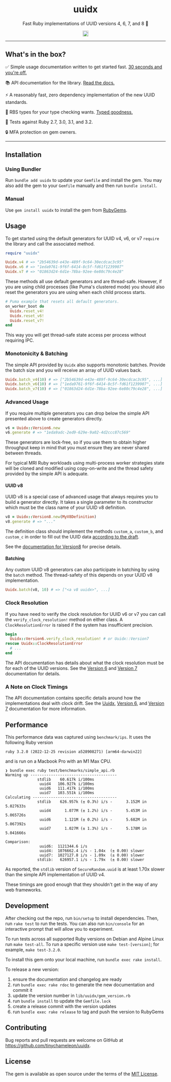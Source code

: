 <h1 align="center">uuidx</h1>
<p align="center">Fast Ruby implementations of UUID versions 4, 6, 7, and 8 🪪</p> 
<p align="center"><a href="https://badge.fury.io/rb/uuidx"><img src="https://badge.fury.io/rb/uuidx.svg" alt="Gem Version" height="18"></a></p>

---

## What's in the box?

✅ Simple usage documentation written to get started fast. [30 seconds and you're off.](#usage)

📚 API documentation for the library. [Read the docs.](https://tinychameleon.github.io/uuidx/)

⚡ A reasonably fast, zero dependency implementation of the new UUID standards.

🤖 RBS types for your type checking wants. [Typed goodness.](./sig)

💎 Tests against Ruby 2.7, 3.0, 3.1, and 3.2.

🔒 MFA protection on gem owners.

---

## Installation

### Using Bundler

Run `bundle add uuidx` to update your `Gemfile` and install the gem. You may
also add the gem to your `Gemfile` manually and then run `bundle install`.

### Manual

Use `gem install uuidx` to install the gem from [RubyGems](https://rubygems.org).

## Usage

To get started using the default generators for UUID v4, v6, or v7 `require`
the library and call the associated method.

```ruby
require "uuidx"

Uuidx.v4 # => "2b54639d-e43e-489f-9c64-30ecdcac3c95"
Uuidx.v6 # => "1eda9761-9f6f-6414-8c5f-fd61f1239907"
Uuidx.v7 # => "01863d24-6d1e-78ba-92ee-6e80c79c4e28"
```

These methods all use default generators and are thread-safe. However, if you
are using child processes (like Puma's clustered mode) you should also reset
the generators you are using when each child process starts.

```ruby
# Puma example that resets all default generators.
on_worker_boot do
  Uuidx.reset_v4!
  Uuidx.reset_v6!
  Uuidx.reset_v7!
end
```

This way you will get thread-safe state access per process without requiring
IPC.

### Monotonicity & Batching
The simple API provided by `Uuidx` also supports monotonic batches. Provide the
batch size and you will receive an array of UUID values back.

```ruby
Uuidx.batch_v4(10) # => ["2b54639d-e43e-489f-9c64-30ecdcac3c95", ...]
Uuidx.batch_v6(10) # => ["1eda9761-9f6f-6414-8c5f-fd61f1239907", ...]
Uuidx.batch_v7(10) # => ["01863d24-6d1e-78ba-92ee-6e80c79c4e28", ...]
```

### Advanced Usage
If you require multiple generators you can drop below the simple API presented
above to create generators directly.

```ruby
v6 = Uuidx::Version6.new
v6.generate # => "1eda9adc-2ed9-629e-9a02-4d2ccc87c569"
```

These generators are lock-free, so if you use them to obtain higher throughput
keep in mind that you must ensure they are never shared between threads.

For typical MRI Ruby workloads using multi-process worker strategies state will
be cloned and modified using copy-on-write and the thread safety provided by
the simple API is adequate.

#### UUID v8
UUID v8 is a special case of advanced usage that always requires you to build
a generator directly. It takes a single parameter to its constructor which must
be the class name of your UUID v8 definition.

```ruby
v8 = Uuidx::Version8.new(MyV8Definition)
v8.generate # => "..."
```

The definition class should implement the methods `custom_a`, `custom_b`, and
`custom_c` in order to fill out the UUID data [according to the draft](https://www.ietf.org/archive/id/draft-ietf-uuidrev-rfc4122bis-01.html#name-uuid-version-8).

See the [documentation for Version8](https://tinychameleon.github.io/uuidx/Uuidx/Version8.html) for precise details.

#### Batching
Any custom UUID v8 generators can also participate in batching by using the
`batch` method. The thread-safety of this depends on your UUID v8 implementation.

```ruby
Uuidx.batch(v8, 10) # => ["<a v8 uuidx>", ...]
```

### Clock Resolution
If you have need to verify the clock resolution for UUID v6 or v7 you can call
the `verify_clock_resolution!` method on either class. A `ClockResolutionError`
is raised if the system has insufficient precision.

```ruby
begin
  Uuidx::Version6.verify_clock_resolution! # or Uuidx::Version7
rescue Uuidx::ClockResolutionError
  # ...
end
```

The API documentation has details about what the clock resolution must be for
each of the UUID versions. See the
[Version 6](https://tinychameleon.github.io/uuidx/Uuidx/Version6.html) and
[Version 7](https://tinychameleon.github.io/uuidx/Uuidx/Version7.html)
documentation for details.

### A Note on Clock Timings
The API documentation contains specific details around how the implementations
deal with clock drift. See the
[Uuidx](https://tinychameleon.github.io/uuidx/Uuidx.html),
[Version 6](https://tinychameleon.github.io/uuidx/Uuidx/Version6.html), and
[Version 7](https://tinychameleon.github.io/uuidx/Uuidx/Version7.html)
documentation for more information.

## Performance
This performance data was captured using `benchmark/ips`. It uses the following
Ruby version

    ruby 3.2.0 (2022-12-25 revision a528908271) [arm64-darwin22]

and is run on a Macbook Pro with an M1 Max CPU.

    ❯ bundle exec ruby test/benchmarks/simple_api.rb 
    Warming up --------------------------------------
                  stdlib    60.617k i/100ms
                   uuid4   106.927k i/100ms
                   uuid6   111.417k i/100ms
                   uuid7   103.551k i/100ms
    Calculating -------------------------------------
                  stdlib    626.957k (± 0.3%) i/s -      3.152M in   5.027633s
                   uuid4      1.077M (± 1.2%) i/s -      5.453M in   5.065726s
                   uuid6      1.121M (± 0.2%) i/s -      5.682M in   5.067392s
                   uuid7      1.027M (± 1.3%) i/s -      5.178M in   5.041666s
    
    Comparison:
                   uuid6:  1121344.6 i/s
                   uuid4:  1076662.4 i/s - 1.04x  (± 0.00) slower
                   uuid7:  1027127.8 i/s - 1.09x  (± 0.00) slower
                  stdlib:   626957.1 i/s - 1.79x  (± 0.00) slower


As reported, the `stdlib` version of `SecureRandom.uuid` is at least 1.70x
slower than the simple API implementation of UUID v4.

These timings are good enough that they shouldn't get in the way of any web
frameworks.

## Development
After checking out the repo, run `bin/setup` to install dependencies. Then, run
`rake test` to run the tests. You can also run `bin/console` for an interactive
prompt that will allow you to experiment.

To run tests across all supported Ruby versions on Debian and Alpine Linux run
`make test-all`. To run a specific version use `make test-[version]`;
for example, `make test-3.2.0`.

To install this gem onto your local machine, run `bundle exec rake install`.

To release a new version:

1. ensure the documentation and changelog are ready
2. run `bundle exec rake rdoc` to generate the new documentation and commit it
3. update the version number in `lib/uuidx/gem_version.rb`
4. run `bundle install` to update the `Gemfile.lock`
5. create a release commit with the version updates
6. run `bundle exec rake release` to tag and push the version to RubyGems

## Contributing
Bug reports and pull requests are welcome on GitHub at https://github.com/tinychameleon/uuidx.

## License
The gem is available as open source under the terms of the [MIT License](https://opensource.org/licenses/MIT).

